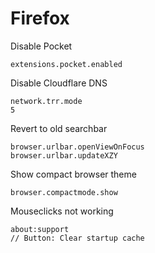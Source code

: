 # Firefox

Disable Pocket
```
extensions.pocket.enabled
```

Disable Cloudflare DNS
```
network.trr.mode
5
```

Revert to old searchbar
```
browser.urlbar.openViewOnFocus
browser.urlbar.updateXZY
```

Show compact browser theme
```
browser.compactmode.show
```

Mouseclicks not working
```
about:support
// Button: Clear startup cache
```